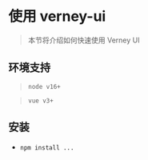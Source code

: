 
# 使用 verney-ui

> 本节将介绍如何快速使用 Verney UI


## 环境支持

> `node v16+`

> `vue v3+`

## 安装


- `npm install ...`